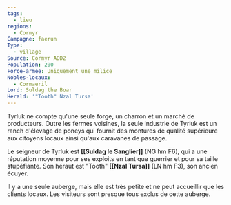 ```yaml
---
tags:
  - lieu
regions:
  - Cormyr
Campagne: faerun
Type:
  - village
Source: Cormyr ADD2
Population: 200
Force-armee: Uniquement une milice
Nobles-locaux:
  - Cormaeril
Lord: Suldag the Boar
Herald: '"Tooth" Nzal Tursa'
---
```

Tyrluk ne compte qu'une seule forge, un charron et un marché de producteurs. Outre les fermes voisines, la seule industrie de Tyrluk est un ranch d'élevage de poneys qui fournit des montures de qualité supérieure aux citoyens locaux ainsi qu'aux caravanes de passage.

Le seigneur de Tyrluk est **[[Suldag le Sanglier]]** (NG hm F6), qui a une réputation moyenne pour ses exploits en tant que guerrier et pour sa taille stupéfiante. Son héraut est "Tooth" **[[Nzal Tursa]]** (LN hm F3), son ancien écuyer.

Il y a une seule auberge, mais elle est très petite et ne peut accueillir que les clients locaux. Les visiteurs sont presque tous exclus de cette auberge.

